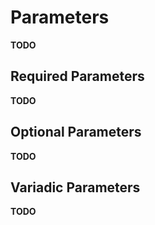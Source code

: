 # Parameters

**TODO**

## Required Parameters

**TODO**

## Optional Parameters

**TODO**

## Variadic Parameters

**TODO**
